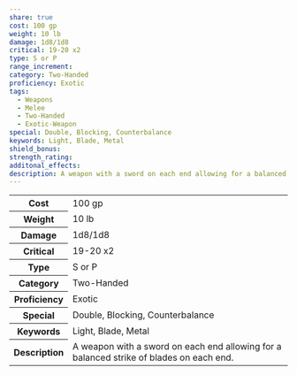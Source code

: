 ```yaml
---
share: true
cost: 100 gp
weight: 10 lb
damage: 1d8/1d8
critical: 19-20 x2
type: S or P
range_increment: 
category: Two-Handed
proficiency: Exotic
tags:
  - Weapons
  - Melee
  - Two-Handed
  - Exotic-Weapon
special: Double, Blocking, Counterbalance
keywords: Light, Blade, Metal
shield_bonus: 
strength_rating: 
additonal_effects: 
description: A weapon with a sword on each end allowing for a balanced strike of blades on each end.
---
```

<p><span dir="ltr" style="overflow-x: auto;"><table><tbody><tr><th dir="ltr">Cost</th><td dir="ltr">100 gp</td></tr><tr><th dir="ltr">Weight</th><td dir="ltr">10 lb</td></tr><tr><th dir="ltr">Damage</th><td dir="ltr">1d8/1d8</td></tr><tr><th dir="ltr">Critical</th><td dir="ltr">19-20 x2</td></tr><tr><th dir="ltr">Type</th><td dir="ltr">S or P</td></tr><tr><th dir="ltr">Category</th><td dir="ltr">Two-Handed</td></tr><tr><th dir="ltr">Proficiency</th><td dir="ltr">Exotic</td></tr><tr><th dir="ltr">Special</th><td dir="ltr">Double, Blocking, Counterbalance</td></tr><tr><th dir="ltr">Keywords</th><td dir="ltr">Light, Blade, Metal</td></tr><tr><th dir="ltr">Description</th><td dir="ltr">A weapon with a sword on each end allowing for a balanced strike of blades on each end.</td></tr></tbody></table></span></p>
